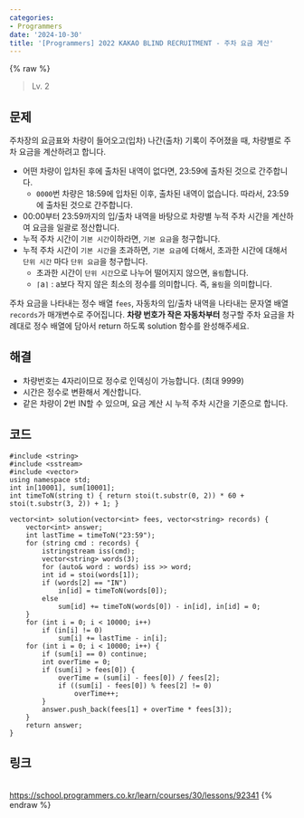 ```yaml
---
categories:
- Programmers
date: '2024-10-30'
title: '[Programmers] 2022 KAKAO BLIND RECRUITMENT - 주차 요금 계산'
---
```


{% raw %}
> Lv. 2<br>

## 문제
주차장의 요금표와 차량이 들어오고(입차) 나간(출차) 기록이 주어졌을 때, 차량별로 주차 요금을 계산하려고 합니다.

-   어떤 차량이 입차된 후에 출차된 내역이 없다면, 23:59에 출차된 것으로 간주합니다.
    -   `0000`번 차량은 18:59에 입차된 이후, 출차된 내역이 없습니다. 따라서, 23:59에 출차된 것으로 간주합니다.
-   00:00부터 23:59까지의 입/출차 내역을 바탕으로 차량별 누적 주차 시간을 계산하여 요금을 일괄로 정산합니다.
-   누적 주차 시간이  `기본 시간`이하라면,  `기본 요금`을 청구합니다.  
-   누적 주차 시간이  `기본 시간`을 초과하면,  `기본 요금`에 더해서, 초과한 시간에 대해서  `단위 시간`  마다  `단위 요금`을 청구합니다.
    -   초과한 시간이  `단위 시간`으로 나누어 떨어지지 않으면,  `올림`합니다.  
    -   `⌈`a`⌉`  : a보다 작지 않은 최소의 정수를 의미합니다. 즉,  `올림`을 의미합니다.

주차 요금을 나타내는 정수 배열  `fees`, 자동차의 입/출차 내역을 나타내는 문자열 배열  `records`가 매개변수로 주어집니다.  **차량 번호가 작은 자동차부터**  청구할 주차 요금을 차례대로 정수 배열에 담아서 return 하도록 solution 함수를 완성해주세요.

## 해결
- 차량번호는 4자리이므로 정수로 인덱싱이 가능합니다. (최대 9999)
- 시간은 정수로 변환해서 계산합니다.
- 같은 차량이 2번 IN할 수 있으며, 요금 계산 시 누적 주차 시간을 기준으로 합니다.

## 코드
```
#include <string>
#include <sstream>
#include <vector>
using namespace std;
int in[10001], sum[10001];
int timeToN(string t) { return stoi(t.substr(0, 2)) * 60 + stoi(t.substr(3, 2)) + 1; }

vector<int> solution(vector<int> fees, vector<string> records) {
    vector<int> answer;
    int lastTime = timeToN("23:59");
    for (string cmd : records) {
        istringstream iss(cmd);
        vector<string> words(3);
        for (auto& word : words) iss >> word;
        int id = stoi(words[1]);
        if (words[2] == "IN")
            in[id] = timeToN(words[0]);
        else
            sum[id] += timeToN(words[0]) - in[id], in[id] = 0;
    }
    for (int i = 0; i < 10000; i++)
        if (in[i] != 0)
            sum[i] += lastTime - in[i];
    for (int i = 0; i < 10000; i++) {
        if (sum[i] == 0) continue;
        int overTime = 0;
        if (sum[i] > fees[0]) {
            overTime = (sum[i] - fees[0]) / fees[2];
            if ((sum[i] - fees[0]) % fees[2] != 0)
                overTime++;
        }
        answer.push_back(fees[1] + overTime * fees[3]);
    }
    return answer;
}
```

## 링크
<br>https://school.programmers.co.kr/learn/courses/30/lessons/92341
{% endraw %}